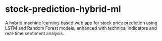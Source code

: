 # stock-prediction-hybrid-ml
A hybrid machine learning-based web app for stock price prediction using LSTM and Random Forest models, enhanced with technical indicators and real-time sentiment analysis.
